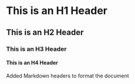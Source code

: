 # This is an H1 Header
## This is an H2 Header
### This is an H3 Header
#### This is an H4 Header
Added Markdown headers to format the document

